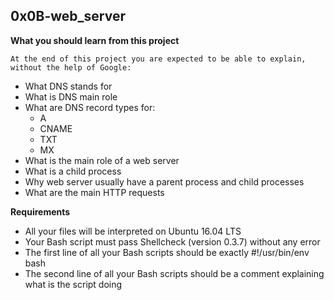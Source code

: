 ## 0x0B-web_server


**What you should learn from this project**

	At the end of this project you are expected to be able to explain,
	without the help of Google:

* What DNS stands for
* What is DNS main role
* What are DNS record types for:
	* A
	* CNAME
	* TXT
	* MX
* What is the main role of a web server
* What is a child process
* Why web server usually have a parent process and child processes
* What are the main HTTP requests

**Requirements**

* All your files will be interpreted on Ubuntu 16.04 LTS
* Your Bash script must pass Shellcheck (version 0.3.7) without any error
* The first line of all your Bash scripts should be exactly #!/usr/bin/env bash
* The second line of all your Bash scripts should be a comment explaining what
  is the script doing
